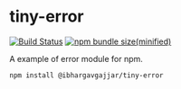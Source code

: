 # tiny-error


[![Build Status](https://img.shields.io/apm/v/npm?label=npm)](https://github.com/ibhargavgajjar/tiny-error)
[![npm bundle size(minified)](https://img.shields.io/bundlephobia/min/minified?label=minified%20size)](https://github.com/ibhargavgajjar/tiny-error)

A example of error module for npm.

```
npm install @ibhargavgajjar/tiny-error
```
